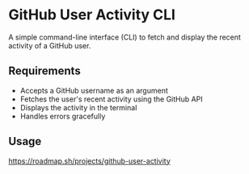 # GitHub User Activity CLI

A simple command-line interface (CLI) to fetch and display the recent activity of a GitHub user.

## Requirements

- Accepts a GitHub username as an argument
- Fetches the user's recent activity using the GitHub API
- Displays the activity in the terminal
- Handles errors gracefully

## Usage

https://roadmap.sh/projects/github-user-activity
